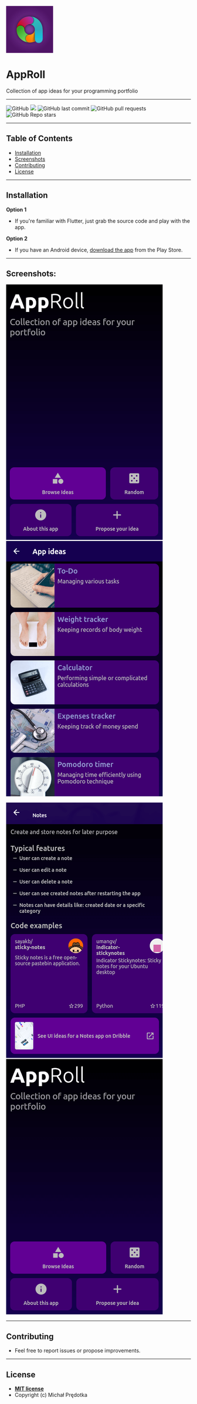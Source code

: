 <img src="assets/github/logo_128.png" width="128px" height="128px"> 

# AppRoll

Collection of app ideas for your programming portfolio

---


![GitHub](https://img.shields.io/github/license/mivoligo/app_ideas) <img src="https://img.shields.io/badge/version-v0.0.1-orange"> ![GitHub last commit](https://img.shields.io/github/last-commit/mivoligo/app_ideas) ![GitHub pull requests](https://img.shields.io/github/issues-pr/mivoligo/app_ideas) ![GitHub Repo stars](https://img.shields.io/github/stars/mivoligo/app_ideas?style=flat)

---

## Table of Contents

- [Installation](#installation)
- [Screenshots](#screenshots)
- [Contributing](#contributing)
- [License](#license)

---

## Installation

**Option 1**
- If you're familiar with Flutter, just grab the source code and play with the app.

**Option 2**
- If you have an Android device, [download the app](https://play.google.com/store/apps/details?id=org.mivoligo.app_ideas) from the Play Store.


---

## Screenshots:

<img src="assets/github/home-page.png"> <img src="assets/github/ideas-list-page.png"> 

<img src="assets/github/idea-details-page.png"> <img src="assets/github/interaction.gif">

---

## Contributing
- Feel free to report issues or propose improvements.


---


## License

- **[MIT license](http://opensource.org/licenses/mit-license.php)**
- Copyright (c) Michał Prędotka
